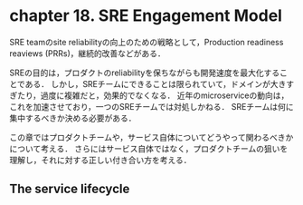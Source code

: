 # chapter 18. SRE Engagement Model

SRE teamのsite reliabilityの向上のための戦略として，Production readiness reaviews (PRRs)，継続的改善などがある．

SREの目的は，プロダクトのreliabilityを保ちながらも開発速度を最大化することである．
しかし，SREチームにできることは限られていて，ドメインが大きすぎたり，過度に複雑だと，効果的でなくなる．
近年のmicroserviceの動向は，これを加速させており，一つのSREチームでは対処しかねる．
SREチームは何に集中するべきか決める必要がある．

この章ではプロダクトチームや，サービス自体についてどうやって関わるべきかについて考える．
さらにはサービス自体ではなく，プロダクトチームの狙いを理解し，それに対する正しい付き合い方を考える．

## The service lifecycle
